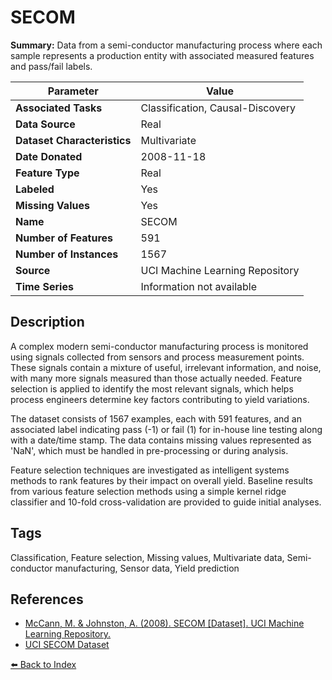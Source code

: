 # SECOM

**Summary:** Data from a semi-conductor manufacturing process where each sample represents a production entity with associated measured features and pass/fail labels.

| Parameter | Value |
| --- | --- |
| **Associated Tasks** | Classification, Causal-Discovery |
| **Data Source** | Real |
| **Dataset Characteristics** | Multivariate |
| **Date Donated** | 2008-11-18 |
| **Feature Type** | Real |
| **Labeled** | Yes |
| **Missing Values** | Yes |
| **Name** | SECOM |
| **Number of Features** | 591 |
| **Number of Instances** | 1567 |
| **Source** | UCI Machine Learning Repository |
| **Time Series** | Information not available |

## Description

A complex modern semi-conductor manufacturing process is monitored using signals collected from sensors and process measurement points. These signals contain a mixture of useful, irrelevant information, and noise, with many more signals measured than those actually needed. Feature selection is applied to identify the most relevant signals, which helps process engineers determine key factors contributing to yield variations.

The dataset consists of 1567 examples, each with 591 features, and an associated label indicating pass (-1) or fail (1) for in-house line testing along with a date/time stamp. The data contains missing values represented as 'NaN', which must be handled in pre-processing or during analysis.

Feature selection techniques are investigated as intelligent systems methods to rank features by their impact on overall yield. Baseline results from various feature selection methods using a simple kernel ridge classifier and 10-fold cross-validation are provided to guide initial analyses.

## Tags

Classification, Feature selection, Missing values, Multivariate data, Semi-conductor manufacturing, Sensor data, Yield prediction

## References

- [McCann, M. & Johnston, A. (2008). SECOM [Dataset]. UCI Machine Learning Repository.](https://doi.org/10.24432/C54305)
- [UCI SECOM Dataset](http://archive.ics.uci.edu/ml/datasets/SECOM)

[⬅️ Back to Index](../README.md)
